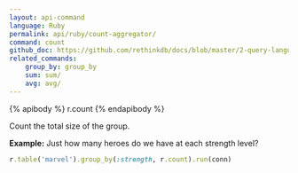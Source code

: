 ```yaml
---
layout: api-command 
language: Ruby
permalink: api/ruby/count-aggregator/
command: count
github_doc: https://github.com/rethinkdb/docs/blob/master/2-query-language/api/ruby/aggregators/count.md
related_commands:
    group_by: group_by
    sum: sum/
    avg: avg/
---
```


{% apibody %}
r.count
{% endapibody %}

Count the total size of the group.

__Example:__ Just how many heroes do we have at each strength level?

```rb
r.table('marvel').group_by(:strength, r.count).run(conn)
```


